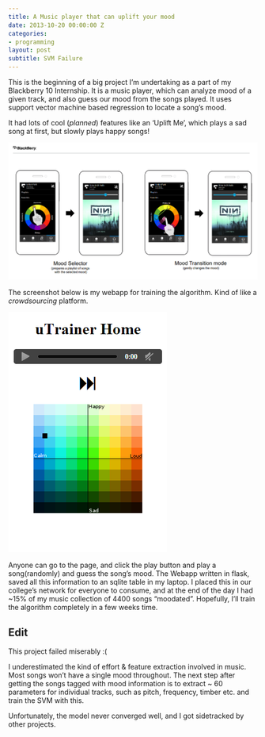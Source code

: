 ```yaml
---
title: A Music player that can uplift your mood
date: 2013-10-20 00:00:00 Z
categories:
- programming
layout: post
subtitle: SVM Failure
---
```


This is the beginning of a big project I’m undertaking as a part of my Blackberry 10 Internship. It is a music player, which can analyze mood of a given track, and also guess our mood from the songs played. It uses support vector machine based regression to locate a song’s mood.

It had lots of cool (*planned*) features like an ‘Uplift Me’, which plays a sad song at first, but slowly plays happy songs!


![My helpful screenshot](/assets/images/mood.png)

The screenshot below is my webapp for training the algorithm. Kind of like a *crowdsourcing* platform.

![My helpful screenshot](/assets/images/ut.png)

Anyone can go to the page, and click the play button and play a song(randomly) and guess the song’s mood. The Webapp written in flask, saved all this information to an sqlite table in my laptop. I placed this in our college’s network for everyone to consume, and at the end of the day I had ~15% of my music collection of 4400 songs “moodated”. Hopefully, I’ll train the algorithm completely in a few weeks time.

## Edit

This project failed miserably :(

I underestimated the kind of effort & feature extraction involved in music. Most songs won’t have a single mood throughout. The next step after getting the songs tagged with mood information is to extract ~ 60 parameters for individual tracks, such as pitch, frequency, timber etc. and train the SVM with this.

Unfortunately, the model never converged well, and I got sidetracked by other projects.